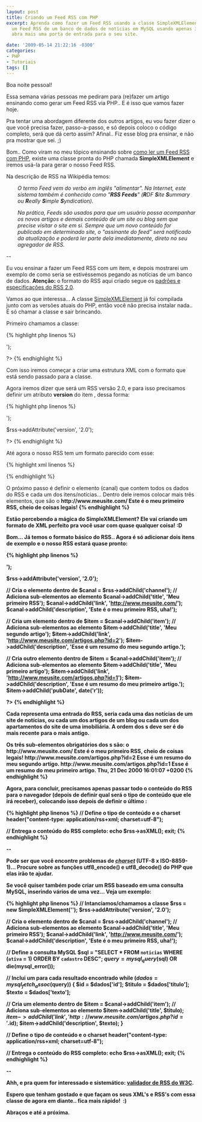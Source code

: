 ```yaml
---
layout: post
title: Criando um Feed RSS com PHP
excerpt: Aprenda como fazer um Feed RSS usando a classe SimpleXMLElement do PHP. Crie
  um Feed RSS de um banco de dados de notícias em MySQL usando apenas 35 linhas e
  abra mais uma porta de entrada para o seu site.

date: '2009-05-14 21:22:16 -0300'
categories:
- PHP
- Tutoriais
tags: []
---
```

Boa noite pessoal!

Essa semana várias pessoas me pediram para (re)fazer um artigo ensinando como gerar um Feed RSS via PHP.. E é isso que vamos fazer hoje.

Pra tentar uma abordagem diferente dos outros artigos, eu vou fazer dizer o que você precisa fazer, passo-a-passo, e só depois coloco o código completo, será que dá certo assim? Afinal.. Fiz esse blog pra ensinar, e não pra mostrar que sei. ;)

Bom.. Como viram no meu tópico ensinando sobre [como ler um Feed RSS com PHP](/lendo-um-feed-rss-com-php), existe uma classe pronta do PHP chamada <strong>SimpleXMLElement</strong> e iremos usá-la para gerar o nosso Feed RSS.

Na descrição de RSS na Wikipédia temos:

<p style="padding-left: 30px;"><em>O termo Feed vem do verbo em inglês "alimentar". Na Internet, este sistema também é conhecido como "<strong>RSS Feeds</strong>" (<strong>R</strong>DF <strong>S</strong>ite <strong>S</strong>ummary ou <strong>R</strong>eally <strong>S</strong>imple <strong>S</strong>yndication).</em>

<p style="padding-left: 30px;"><em>Na prática, Feeds são usados para que um usuário possa acompanhar os novos artigos e demais conteúdo de um site ou blog sem que precise visitar o site em si. Sempre que um novo conteúdo for publicado em determinado site, o "assinante do feed" será notificado da atualização e poderá ler parte dela imediatamente, direto no seu agregador de RSS.</em>

--

Eu vou ensinar a fazer um Feed RSS com um item, e depois mostrarei um exemplo de como seria se estivéssemos pegando as notícias de um banco de dados. <strong>Atenção:</strong> o formato do RSS aqui criado segue os [padrões e especificações do RSS 2.0](http://cyber.law.harvard.edu/rss/rss.html).

Vamos ao que interessa... A classe [SimpleXMLElement](http://www.php.net/manual/pt_BR/book.simplexml.php) já foi compilada junto com as versões atuais do PHP, então você não precisa instalar nada.. É só chamar a classe e sair brincando.

Primeiro chamamos a classe:


{% highlight php linenos %}
<?php

// Intanciamos/chamamos a classe
$rss = new SimpleXMLElement('<?xml version="1.0" encoding="UTF-8"?><rss></rss>');

?>
{% endhighlight %}

Com isso iremos começar a criar uma estrutura XML com o formato que está sendo passado para a classe.

Agora iremos dizer que será um RSS versão 2.0, e para isso precisamos definir um atributo <strong>version</strong> do item <rss>, dessa forma:


{% highlight php linenos %}
<?php

// Intanciamos/chamamos a classe
$rss = new SimpleXMLElement('<?xml version="1.0" encoding="UTF-8"?><rss></rss>');

$rss->addAttribute('version', '2.0');

?>
{% endhighlight %}

Até agora o nosso RSS tem um formato parecido com esse:


{% highlight xml linenos %}
<?xml version="1.0" encoding="UTF-8"?>
<rss version="2.0">

</rss>
{% endhighlight %}

O próximo passo é definir o elemento <strong><channel></strong> (canal) que contem todos os dados do RSS e cada um dos itens/notícias... Dentro dele iremos colocar mais três elementos, que são o <strong><title></strong> (titulo do RSS), o <strong><link></strong> (do site ao qual o RSS pertence) e a <strong><description></strong> (descrição do conteúdo RSS):


{% highlight php linenos %}
<?php
// Intanciamos/chamamos a classe
$rss = new SimpleXMLElement('<?xml version="1.0" encoding="UTF-8"?><rss></rss>');
$rss->addAttribute('version', '2.0');

// Cria o elemento <channel> dentro de <rss>
$canal = $rss->addChild('channel');
// Adiciona sub-elementos ao elemento <channel>
$canal->addChild('title', 'Meu primeiro RSS');
$canal->addChild('link', 'http://www.meusite.com/');
$canal->addChild('description', 'Este é o meu primeiro RSS, uha!');

?>
{% endhighlight %}

Existem outros sub-elementos de channel, mas são todos opcionais... Veja a lista completa deles [aqui](http://cyber.law.harvard.edu/rss/rss.html#optionalChannelElements).

E com isso, o nosso RSS ficará com um formato assim:


{% highlight xml linenos %}
<?xml version="1.0" encoding="UTF-8"?>
<rss version="2.0">
<channel>
<title>Meu primeiro RSS</title>
<link>http://www.meusite.com/</link>
<description>Este é o meu primeiro RSS, cheio de coisas legais!</description>

</channel>
</rss>
{% endhighlight %}

Estão percebendo a mágica do SimpleXMLElement? Ele vai criando um formato de XML perfeito pra você usar com quase qualquer coisa! :D

Bom... Já temos o formato básico do RSS.. Agora é só adicionar dois itens de exemplo e o nosso RSS estará quase pronto:


{% highlight php linenos %}
<?php
// Intanciamos/chamamos a classe
$rss = new SimpleXMLElement('<?xml version="1.0" encoding="UTF-8"?><rss></rss>');
$rss->addAttribute('version', '2.0');

// Cria o elemento <channel> dentro de <rss>
$canal = $rss->addChild('channel');
// Adiciona sub-elementos ao elemento <channel>
$canal->addChild('title', 'Meu primeiro RSS');
$canal->addChild('link', 'http://www.meusite.com/');
$canal->addChild('description', 'Este é o meu primeiro RSS, uha!');

// Cria um elemento <item> dentro de <channel>
$item = $canal->addChild('item');
// Adiciona sub-elementos ao elemento <item>
$item->addChild('title', 'Meu segundo artigo');
$item->addChild('link', 'http://www.meusite.com/artigos.php?id=2');
$item->addChild('description', 'Esse é um resumo do meu segundo artigo.');

// Cria outro elemento <item> dentro de <channel>
$item = $canal->addChild('item');
// Adiciona sub-elementos ao elemento <item>
$item->addChild('title', 'Meu primeiro artigo');
$item->addChild('link', 'http://www.meusite.com/artigos.php?id=1');
$item->addChild('description', 'Esse é um resumo do meu primeiro artigo.');
$item->addChild('pubDate', date('r'));

?>
{% endhighlight %}

Cada <strong><item></strong> representa uma entrada do RSS, seria cada uma das notícias de um site de notícias, ou cada um dos artigos de um blog ou cada um dos apartamentos do site de uma imobiliária. A ordem dos <strong><item>s</strong> deve ser é do mais recente para o mais antigo.

Os três sub-elementos obrigatórios dos <strong><item>s</strong> são: o <strong><title></strong>, o <strong><link></strong>e o <strong><description></strong>... Existem vários outros sub-elemtos ([lista](http://cyber.law.harvard.edu/rss/rss.html#hrelementsOfLtitemgt)), um exemplo comum é o <strong><pubDate></strong> (coloquei ele no 2º item) que representa a data de publicação do <item> em questão, e segue o formato <strong>RFC 733</strong>, por exemplo: <em>Thu, 21 Dec 2000 16:01:07 +0200</em>. Esse formato pode ser obtido pelo parâmetro <span style="color: #0000ff;"><strong>r</strong></span> passado para a função date() do PHP.

Depois de inserir os dois itens o formato do nosso RSS está concluído, ficando assim:


{% highlight xml linenos %}
<?xml version="1.0" encoding="UTF-8"?>
<rss version="2.0">
<channel>
<title>Meu primeiro RSS</title>
<link>http://www.meusite.com/</link>
<description>Este é o meu primeiro RSS, cheio de coisas legais!</description>

<item>
<title>Meu segundo artigo</title>
<link>http://www.meusite.com/artigos.php?id=2</link>
<description>Esse é um resumo do meu segundo artigo.</description>
</item>

<item>
<title>Meu primeiro artigo</title>
<link>http://www.meusite.com/artigos.php?id=1</link>
<description>Esse é um resumo do meu primeiro artigo.</description>
<pubDate>Thu, 21 Dec 2000 16:01:07 +0200</pubDate>
</item>

</channel>
</rss>
{% endhighlight %}

Agora, para concluir, precisamos apenas passar todo o conteúdo do RSS para o navegador (depois de definir qual será o tipo de conteúdo que ele irá receber), colocando isso depois de definir o <strong>último <item></strong>:


{% highlight php linenos %}
// Define o tipo de conteúdo e o charset
header("content-type: application/rss+xml; charset=utf-8");

// Entrega o conteúdo do RSS completo:
echo $rss->asXML();
exit;
{% endhighlight %}

--

Pode ser que você encontre problemas de <acronym title="Tipo de codificação"><em>charset</em></acronym> (UTF-8 x ISO-8859-1)... Procure sobre as funções <strong>utf8_encode()</strong> e <strong>utf8_decode()</strong> do PHP que elas irão te ajudar.

Se você quiser também pode criar um RSS baseado em uma consulta MySQL, inserindo vários <items> de uma vez... Veja um exemplo:


{% highlight php linenos %}
// Intanciamos/chamamos a classe
$rss = new SimpleXMLElement('<?xml version="1.0" encoding="UTF-8"?><rss></rss>');
$rss->addAttribute('version', '2.0');

// Cria o elemento <channel> dentro de <rss>
$canal = $rss->addChild('channel');
// Adiciona sub-elementos ao elemento <channel>
$canal->addChild('title', 'Meu primeiro RSS');
$canal->addChild('link', 'http://www.meusite.com/');
$canal->addChild('description', 'Este é o meu primeiro RSS, uha!');

// Define a consulta MySQL
$sql = "SELECT * FROM `noticias` WHERE (`ativa` = 1) ORDER BY `cadastro` DESC";
$query = mysql_query($sql) OR die(mysql_error());

// Inclui um <item> para cada resultado encontrado
while ($dados = mysql_fetch_assoc($query)) {
$id = $dados['id'];
$titulo = $dados['titulo'];
$texto = $dados['texto'];

// Cria um elemento <item> dentro de <channel>
$item = $canal->addChild('item');
// Adiciona sub-elementos ao elemento <item>
$item->addChild('title', $titulo);
$item->addChild('link', 'http://www.meusite.com/artigos.php?id='.$id);
$item->addChild('description', $texto);
}

// Define o tipo de conteúdo e o charset
header("content-type: application/rss+xml; charset=utf-8");

// Entrega o conteúdo do RSS completo:
echo $rss->asXML();
exit;
{% endhighlight %}

--

<img style="margin: 0px; float: right;" src="http://validator.w3.org/feed/images/valid-rss.png" alt="" />Ahh, e pra quem for interessado e sistemático: [validador de RSS do W3C](http://validator.w3.org/feed/).

Espero que tenham gostado e que façam os seus XML's e RSS's com essa classe de agora em diante.. fica mais rápido!  :)

Abraços e até a próxima.

